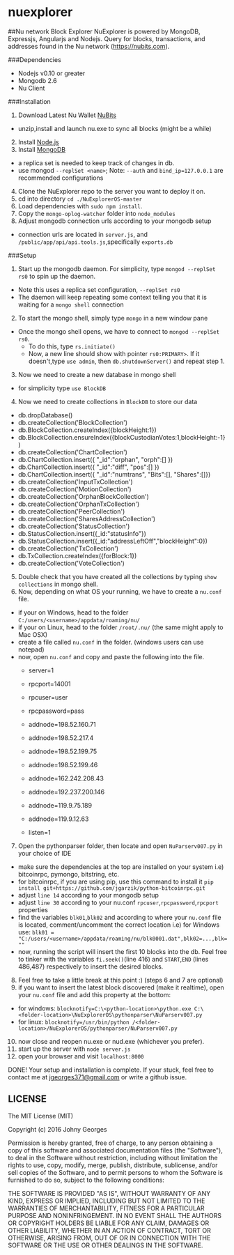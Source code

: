 nuexplorer
==========

##Nu network Block Explorer
NuExplorer is powered by MongoDB, Expressjs, Angularjs and Nodejs. Query for blocks, transactions, and addresses found in the Nu network (https://nubits.com).

###Dependencies
- Nodejs v0.10 or greater
- Mongodb 2.6
- Nu Client

###Installation
1. Download Latest Nu Wallet [NuBits](https://nubits.com/download)
  - unzip,install and launch nu.exe to sync all blocks (might be a while)
2. Install [Node.js](https://nodejs.org/)
3. Install [MongoDB](https://mongodb.org/)
  - a replica set is needed to keep track of changes in db.
  - use mongod `--replSet <name>`; Note: `--auth` and `bind_ip=127.0.0.1` are recommended configurations
4. Clone the NuExplorer repo to the server you want to deploy it on.
5. cd into directory `cd ./NuExplorerOS-master`
5. Load dependencies with `sudo npm install`.
6. Copy the `mongo-oplog-watcher` folder into `node_modules`
7. Adjust mongodb connection urls according to your mongodb setup
  - connection urls are located in `server.js`, and `/public/app/api/api.tools.js`,specifically `exports.db` 

###Setup
1. Start up the mongodb daemon. For simplicity, type `mongod --replSet rs0` to spin up the daemon.
  - Note this uses a replica set configuration, `--replSet rs0`
  - The daemon will keep repeating some context telling you that it is waiting for a `mongo shell` connection
2. To start the mongo shell, simply type `mongo` in a new window pane
  - Once the mongo shell opens, we have to connect to `mongod --replSet rs0`.
    - To do this, type `rs.initiate()`
    - Now, a new line should show with pointer `rs0:PRIMARY>`. If it doesn't,type `use admin`, then `db.shutdownServer()` and repeat step 1.
3. Now we need to create a new database in mongo shell
  - for simplicity type `use BlockDB`
4. Now we need to create collections in `BlockDB` to store our data
  - db.dropDatabase()
  - db.createCollection('BlockCollection')
  - db.BlockCollection.createIndex({blockHeight:1})
  - db.BlockCollection.ensureIndex({blockCustodianVotes:1,blockHeight:-1})
  - db.createCollection('ChartCollection')
  - db.ChartCollection.insert({ "_id":"orphan", "orph":[] })
  - db.ChartCollection.insert({ "_id":"diff", "pos":[] })
  - db.ChartCollection.insert({ "_id":"numtrans", "Bits":[], "Shares":[]})
  - db.createCollection('InputTxCollection')
  - db.createCollection('MotionCollection')
  - db.createCollection('OrphanBlockCollection')
  - db.createCollection('OrphanTxCollection')
  - db.createCollection('PeerCollection')
  - db.createCollection('SharesAddressCollection')
  - db.createCollection('StatusCollection')
  - db.StatusCollection.insert({_id:"statusInfo"})
  - db.StatusCollection.insert({_id:"addressLeftOff","blockHeight":0})
  - db.createCollection('TxCollection')
  - db.TxCollection.createIndex({forBlock:1})
  - db.createCollection('VoteCollection')
5. Double check that you have created all the collections by typing `show collections` in mongo shell.
6. Now, depending on what OS your running, we have to create a `nu.conf` file.
  - if your on Windows, head to the folder `C:/users/<username>/appdata/roaming/nu/`
  - if your on Linux, head to the folder `/root/.nu/` (the same might apply to Mac OSX)
  - create a file called `nu.conf` in the folder. (windows users can use notepad)
  - now, open `nu.conf` and copy and paste the following into the file.
    - server=1                                                                      
                                                                                    
    - rpcport=14001                                                                       
    - rpcuser=user                                                                        
    - rpcpassword=pass                                                                    
                                                                                    
    - addnode=198.52.160.71                                                               
    - addnode=198.52.217.4                                                                
    - addnode=198.52.199.75                                                               
    - addnode=198.52.199.46                                                               
    - addnode=162.242.208.43                                                              
    - addnode=192.237.200.146                                                             
    - addnode=119.9.75.189                                                                
    - addnode=119.9.12.63                                                                 
    - listen=1 
7. Open the pythonparser folder, then locate and open `NuParserv007.py` in your choice of IDE
  - make sure the dependencies at the top are installed on your system i.e) bitcoinrpc, pymongo, bitstring, etc.
  - for bitcoinrpc, if you are using pip, use this command to install it `pip install git+https://github.com/jgarzik/python-bitcoinrpc.git`
  - adjust `line 14` according to your mongodb setup
  - adjust `line 30` according to your nu.conf `rpcuser`,`rpcpassword`,`rpcport` properties
  - find the variables `blk01`,`blk02` and according to where your `nu.conf` file is located, comment/uncomment
    the correct location 
    i.e) for Windows use: `blk01 = "C:/users/<username>/appdata/roaming/nu/blk0001.dat",blk02=...,blk=""`
  - now, running the script will insert the first 10 blocks into the db. Feel free to tinker with
    the variables `fi.seek()`(line 416) and `START`,`END` (lines 486,487) respectively to insert the desired blocks.
8. Feel free to take a little break at this point :) (steps 6 and 7 are optional)
9. if you want to insert the latest block discovered (make it realtime), open your `nu.conf` file and add this property 
at the bottom:
  - for windows: `blocknotify=C:\<python-location>\python.exe C:\<folder-location>\NuExplorerOS\pythonparser\NuParserv007.py`
  - for linux: `blocknotify=/usr/bin/python /<folder-location>/NuExplorerOS/pythonparser/NuParserv007.py`
10. now close and reopen nu.exe or nud.exe (whichever you prefer).
11. start up the server with `node server.js`
12. open your browser and visit `localhost:8000`

DONE! Your setup and installation is complete.
If your stuck, feel free to contact me at jgeorges371@gmail.com or write a github issue. 
 


LICENSE
----------------------------
The MIT License (MIT)

Copyright (c) 2016 Johny Georges

Permission is hereby granted, free of charge, to any person obtaining a copy of this software and associated documentation files (the "Software"), to deal in the Software without restriction, including without limitation the rights to use, copy, modify, merge, publish, distribute, sublicense, and/or sell copies of the Software, and to permit persons to whom the Software is furnished to do so, subject to the following conditions:

THE SOFTWARE IS PROVIDED "AS IS", WITHOUT WARRANTY OF ANY KIND, EXPRESS OR IMPLIED, INCLUDING BUT NOT LIMITED TO THE WARRANTIES OF MERCHANTABILITY, FITNESS FOR A PARTICULAR PURPOSE AND NONINFRINGEMENT. IN NO EVENT SHALL THE AUTHORS OR COPYRIGHT HOLDERS BE LIABLE FOR ANY CLAIM, DAMAGES OR OTHER LIABILITY, WHETHER IN AN ACTION OF CONTRACT, TORT OR OTHERWISE, ARISING FROM, OUT OF OR IN CONNECTION WITH THE SOFTWARE OR THE USE OR OTHER DEALINGS IN THE SOFTWARE.
